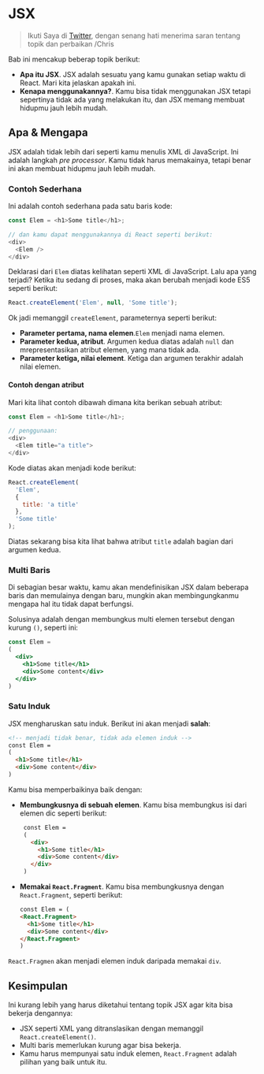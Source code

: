 # JSX

> Ikuti Saya di [Twitter](https://twitter.com/chris_noring), dengan senang hati menerima saran tentang topik dan perbaikan /Chris

Bab ini mencakup beberap topik berikut:

- **Apa itu JSX**. JSX adalah sesuatu yang kamu gunakan setiap waktu di React. Mari kita jelaskan apakah ini.
- **Kenapa menggunakannya?**. Kamu bisa tidak menggunakan JSX tetapi sepertinya tidak ada yang melakukan itu, dan JSX memang membuat hidupmu jauh lebih mudah.

## Apa & Mengapa

JSX adalah tidak lebih dari seperti kamu menulis XML di JavaScript. Ini adalah langkah _pre processor_. Kamu tidak harus memakainya, tetapi benar ini akan membuat hidupmu jauh lebih mudah.

### Contoh Sederhana

Ini adalah contoh sederhana pada satu baris kode:

```js
const Elem = <h1>Some title</h1>;

// dan kamu dapat menggunakannya di React seperti berikut:
<div>
  <Elem />
</div>
```

Deklarasi dari `Elem` diatas kelihatan seperti XML di JavaScript. Lalu apa yang terjadi? Ketika itu sedang di proses, maka akan berubah menjadi kode ES5 seperti berikut:

```js
React.createElement('Elem', null, 'Some title');
```

Ok jadi memanggil `createElement`, parameternya seperti berikut:

- **Parameter pertama, nama elemen**.`Elem` menjadi nama elemen.
- **Parameter kedua, atribut**. Argumen kedua diatas adalah `null` dan mrepresentasikan atribut elemen, yang mana tidak ada.
- **Parameter ketiga, nilai element**. Ketiga dan argumen terakhir adalah nilai elemen.

#### Contoh dengan atribut

Mari kita lihat contoh dibawah dimana kita berikan sebuah atribut:

```js
const Elem = <h1>Some title</h1>;

// penggunaan:
<div>
  <Elem title="a title">
</div>
```

Kode diatas akan menjadi kode berikut:

```js
React.createElement(
  'Elem', 
  { 
    title: 'a title' 
  }, 
  'Some title'
);
```

Diatas sekarang bisa kita lihat bahwa atribut `title` adalah bagian dari argumen kedua.

### Multi Baris

Di sebagian besar waktu, kamu akan mendefinisikan JSX dalam beberapa baris dan memulainya dengan baru, mungkin akan membingungkanmu mengapa hal itu tidak dapat berfungsi.

Solusinya adalah dengan membungkus multi elemen tersebut dengan kurung `()`, seperti ini:

```jsx
const Elem =
(
  <div>
    <h1>Some title</h1>
    <div>Some content</div>
  </div>
)
```

### Satu Induk

JSX mengharuskan satu induk. Berikut ini akan menjadi **salah**:

```html
<!-- menjadi tidak benar, tidak ada elemen induk -->
const Elem =
(
  <h1>Some title</h1>
  <div>Some content</div>
)
```

Kamu bisa memperbaikinya baik dengan:

- **Membungkusnya di sebuah elemen**. Kamu bisa membungkus isi dari elemen dic seperti berikut:

   ```html
    const Elem =
    (
      <div>
        <h1>Some title</h1>
        <div>Some content</div>
      </div>
    )
    ```

- **Memakai `React.Fragment`**. Kamu bisa membungkusnya dengan `React.Fragment`, seperti berikut:

    ```html
    const Elem = (
    <React.Fragment>
      <h1>Some title</h1>
      <div>Some content</div>
    </React.Fragment>
    )
    ```
`React.Fragmen` akan menjadi elemen induk daripada memakai `div`.

## Kesimpulan

Ini kurang lebih yang harus diketahui tentang topik JSX agar kita bisa bekerja dengannya:

- JSX seperti XML yang ditranslasikan dengan memanggil `React.createElement()`.
- Multi baris memerlukan kurung agar bisa bekerja.
- Kamu harus mempunyai satu induk elemen, `React.Fragment` adalah pilihan yang baik untuk itu.

